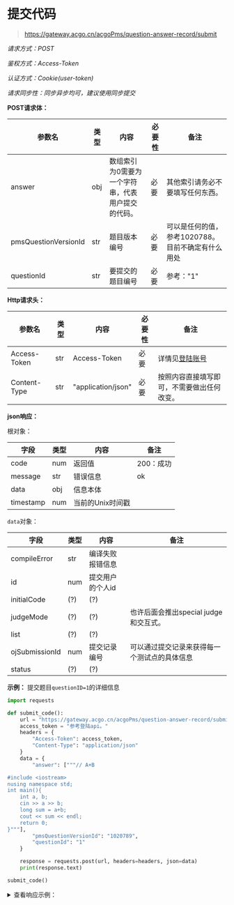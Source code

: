 # 提交代码

> <https://gateway.acgo.cn/acgoPms/question-answer-record/submit>

*请求方式：POST*

*鉴权方式：Access-Token*

*认证方式：Cookie(user-token)*

*请求同步性：同步异步均可，建议使用同步提交*


**POST请求体：**

| 参数名                  | 类型  | 内容                        | 必要性 | 备注                           |
|----------------------|-----|---------------------------|-----|------------------------------|
| answer               | obj | 数组索引为0需要为一个字符串，代表用户提交的代码。 | 必要  | 其他索引请务必不要填写任何东西。             |
| pmsQuestionVersionId | str | 题目版本编号                    | 必要  | 可以是任何的值，参考1020788。目前不确定有什么用处 |
| questionId           | str | 要提交的题目编号                  | 必要  | 参考："1"                       |

**Http请求头：**

| 参数名          | 类型  | 内容                 | 必要性 | 备注                                   |
|--------------|-----|--------------------|-----|--------------------------------------|
| Access-Token | str | Access-Token       | 必要  | 详情见[登陆账号](../user/login_password.md) |
| Content-Type | str | "application/json" | 必要  | 按照内容直接填写即可，不需要做出任何改变。                |

**json响应：**

根对象：

| 字段        | 类型  | 内容         | 备注     |
|-----------|-----|------------|--------|
| code      | num | 返回值        | 200：成功 |
| message   | str | 错误信息       | ok     |
| data      | obj | 信息本体       |        |
| timestamp | num | 当前的Unix时间戳 |        |

`data`对象：

| 字段             | 类型  | 内容        | 备注                        |
|----------------|-----|-----------|---------------------------|
| compileError   | str | 编译失败报错信息  |                           |
| id             | num | 提交用户的个人id |                           |
| initialCode    | (?) | (?)       |                           |
| judgeMode      | (?) | (?)       | 也许后面会推出special judge和交互式。 |
| list           | (?) | (?)       |                           |
| ojSubmissionId | num | 提交记录编号    | 可以通过提交记录来获得每一个测试点的具体信息    |
| status         | (?) | (?)       |                           |


**示例：**
提交题目`questionID=1`的详细信息
```python
import requests

def submit_code():
    url = "https://gateway.acgo.cn/acgoPms/question-answer-record/submit"
    access_token = "参考登陆api。"
    headers = {
        "Access-Token": access_token,
        "Content-Type": "application/json"
    }
    data = {
        "answer": ["""// A+B

#include <iostream>
nusing namespace std;
int main(){
    int a, b;
    cin >> a >> b;
    long sum = a+b;
    cout << sum << endl;
    return 0;
}"""],
        "pmsQuestionVersionId": "1020789",
        "questionId": "1"
    }

    response = requests.post(url, headers=headers, json=data)
    print(response.text)

submit_code()
```

<details>
<summary>查看响应示例：</summary>
  
```json
{
    "code": 200,
    "message": "ok",
    "data": {
        "id": 486146,
        "initialCode": null,
        "list": null,
        "compileError": null,
        "judgeMode": null,
        "status": null,
        "ojSubmissionId": "4956368131556638818"
    },
    "timestamp": 1706372165
}
```

</details>
